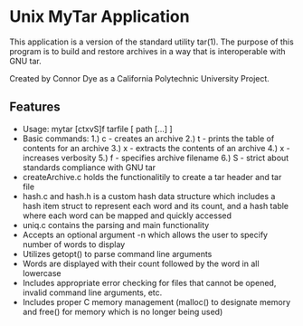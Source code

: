 # Unix MyTar Application

This application is a version of the standard utility tar(1). The purpose of this program is to build and restore archives in a way that is interoperable with
GNU tar.

Created by Connor Dye as a California Polytechnic University Project.

## Features
- Usage: mytar [ctxvS]f tarfile [ path [...] ]
- Basic commands: 1.) c - creates an archive 2.) t - prints the table of contents for an archive 3.) x - extracts the contents of an archive 4.) x - increases verbosity 5.) f - specifies archive filename 6.) S - strict about standards compliance with GNU tar
- createArchive.c holds the functionalitily to create a tar header and tar file
- hash.c and hash.h is a custom hash data structure which includes a hash item struct to represent each word and its count, and a hash table where each word can be  mapped and quickly accessed
- uniq.c contains the parsing and main functionality
- Accepts an optional argument -n <number of words> which allows the user to specify number of words to display
- Utilizes getopt() to parse command line arguments
- Words are displayed with their count followed by the word in all lowercase
- Includes appropriate error checking for files that cannot be opened, invalid command line arguments, etc.
- Includes proper C memory management (malloc() to designate memory and free() for memory which is no longer being used)




